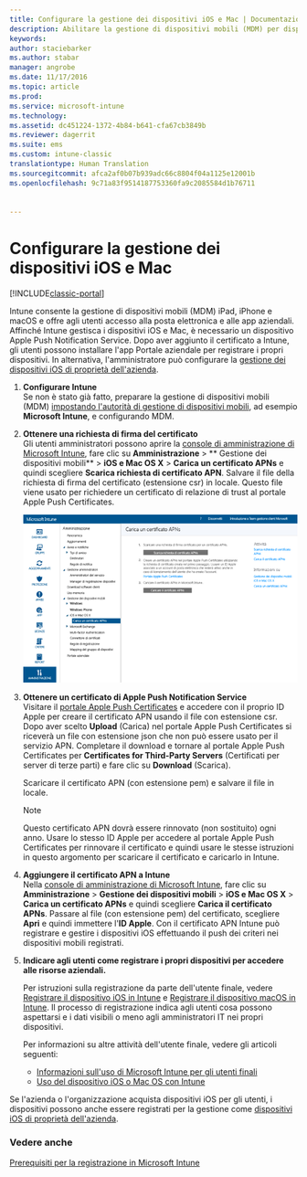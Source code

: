 ```yaml
---
title: Configurare la gestione dei dispositivi iOS e Mac | Documentazione Microsoft
description: Abilitare la gestione di dispositivi mobili (MDM) per dispositivi iOS, inclusi iPad e iPhone, e dispositivi Mac OS X con Microsoft Intune.
keywords: 
author: staciebarker
ms.author: stabar
manager: angrobe
ms.date: 11/17/2016
ms.topic: article
ms.prod: 
ms.service: microsoft-intune
ms.technology: 
ms.assetid: dc451224-1372-4b84-b641-cfa67cb3849b
ms.reviewer: dagerrit
ms.suite: ems
ms.custom: intune-classic
translationtype: Human Translation
ms.sourcegitcommit: afca2af0b07b939adc66c8804f04a1125e12001b
ms.openlocfilehash: 9c71a83f9514187753360fa9c2085584d1b76711


---
```


# <a name="set-up-ios-and-mac-device-management"></a>Configurare la gestione dei dispositivi iOS e Mac

[!INCLUDE[classic-portal](../includes/classic-portal.md)]

Intune consente la gestione di dispositivi mobili (MDM) iPad, iPhone e macOS e offre agli utenti accesso alla posta elettronica e alle app aziendali. Affinché Intune gestisca i dispositivi iOS e Mac, è necessario un dispositivo Apple Push Notification Service. Dopo aver aggiunto il certificato a Intune, gli utenti possono installare l'app Portale aziendale per registrare i propri dispositivi. In alternativa, l'amministratore può configurare la [gestione dei dispositivi iOS di proprietà dell'azienda](enroll-corporate-owned-ios-devices-in-microsoft-intune.md).

1.  **Configurare Intune**<br>
    Se non è stato già fatto, preparare la gestione di dispositivi mobili (MDM) [impostando l'autorità di gestione di dispositivi mobili](prerequisites-for-enrollment.md#step-2-set-mdm-authority), ad esempio **Microsoft Intune**, e configurando MDM.

2.  **Ottenere una richiesta di firma del certificato**<br>
    Gli utenti amministratori possono aprire la [console di amministrazione di Microsoft Intune](http://manage.microsoft.com), fare clic su **Amministrazione** &gt; ** Gestione dei dispositivi mobili** &gt; **iOS e Mac OS X** &gt; **Carica un certificato APNs** e quindi scegliere **Scarica richiesta di certificato APN**. Salvare il file della richiesta di firma del certificato (estensione csr) in locale. Questo file viene usato per richiedere un certificato di relazione di trust al portale Apple Push Certificates.

    ![Caricare la finestra di dialogo del certificato APN](../media/Intune-iOS-enrollment-with-apns.png)

3.  **Ottenere un certificato di Apple Push Notification Service**<br>
    Visitare il [portale Apple Push Certificates](http://go.microsoft.com/fwlink/?LinkId=269844) e accedere con il proprio ID Apple per creare il certificato APN usando il file con estensione csr. Dopo aver scelto **Upload** (Carica) nel portale Apple Push Certificates si riceverà un file con estensione json che non può essere usato per il servizio APN. Completare il download e tornare al portale Apple Push Certificates per **Certificates for Third-Party Servers** (Certificati per server di terze parti) e fare clic su **Download** (Scarica).

    Scaricare il certificato APN (con estensione pem) e salvare il file in locale.

    > [!NOTE]
    > Questo certificato APN dovrà essere rinnovato (non sostituito) ogni anno. Usare lo stesso ID Apple per accedere al portale Apple Push Certificates per rinnovare il certificato e quindi usare le stesse istruzioni in questo argomento per scaricare il certificato e caricarlo in Intune.

4.  **Aggiungere il certificato APN a Intune**<br>
    Nella [console di amministrazione di Microsoft Intune](http://manage.microsoft.com), fare clic su **Amministrazione** &gt; **Gestione dei dispositivi mobili** &gt; **iOS e Mac OS X** &gt; **Carica un certificato APNs** e quindi scegliere **Carica il certificato APNs**. Passare al file (con estensione pem) del certificato, scegliere **Apri** e quindi immettere l'**ID Apple**. Con il certificato APN Intune può registrare e gestire i dispositivi iOS effettuando il push dei criteri nei dispositivi mobili registrati.

5.  **Indicare agli utenti come registrare i propri dispositivi per accedere alle risorse aziendali.**

    Per istruzioni sulla registrazione da parte dell'utente finale, vedere [Registrare il dispositivo iOS in Intune](../enduser/enroll-your-device-in-intune-ios.md) e [Registrare il dispositivo macOS in Intune](../enduser/enroll-your-device-in-intune-macos.md). Il processo di registrazione indica agli utenti cosa possono aspettarsi e i dati visibili o meno agli amministratori IT nei propri dispositivi.

    Per informazioni su altre attività dell'utente finale, vedere gli articoli seguenti:
    - [Informazioni sull'uso di Microsoft Intune per gli utenti finali](how-to-educate-your-end-users-about-microsoft-intune.md)
    - [Uso del dispositivo iOS o Mac OS con Intune](../enduser/using-your-ios-or-macOS-device-with-intune.md)

Se l'azienda o l'organizzazione acquista dispositivi iOS per gli utenti, i dispositivi possono anche essere registrati per la gestione come [dispositivi iOS di proprietà dell'azienda](enroll-corporate-owned-ios-devices-in-microsoft-intune.md).

### <a name="see-also"></a>Vedere anche
[Prerequisiti per la registrazione in Microsoft Intune](prerequisites-for-enrollment.md)



<!--HONumber=Feb17_HO3-->


